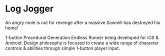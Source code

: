 # Log Jogger
An angry mole is out for revenge after a massive Sawmill has destroyed his home!

1-button Procedural Generation Endless Runner being developed for iOS & Android. Design philosophy is focused to create a wide range of character controls & abilities through simple 1-button player input.
